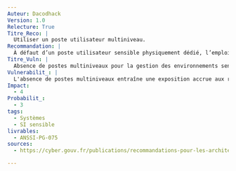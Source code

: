 ```yaml
---
Auteur: Dacodhack
Version: 1.0
Relecture: True
Titre_Reco: |
  Utiliser un poste utilisateur multiniveau.
Recommandation: |
  À défaut d’un poste utilisateur sensible physiquement dédié, l’emploi de technologies de virtualisation ou de conteneurisation pour obtenir un système multiniveau peut être envisagé, dans la mesure où le cloisonnement des environnements est réalisé par des mécanismes au niveau système évalués comme étant de confiance.
Titre_Vuln: |
  Absence de postes multiniveaux pour la gestion des environnements sensibles et usuels.
Vulnerabilit_: |
  L'absence de postes multiniveaux entraîne une exposition accrue aux risques de compromission des environnements sensibles. Sans séparation fiable, un acteur malveillant peut exploiter les failles des environnements usuels pour accéder aux données sensibles.
Impact:
  - 4
Probabilit_:
  - 3
tags:
  - Systèmes
  - SI sensible
livrables:
  - ANSSI-PG-075
sources:
  - https://cyber.gouv.fr/publications/recommandations-pour-les-architectures-des-si-sensibles-ou-dr

---
```

